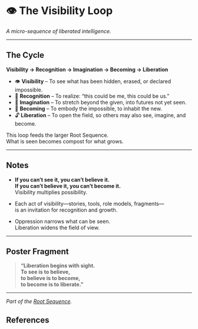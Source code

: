 # 👁 The Visibility Loop

*A micro-sequence of liberated intelligence.*

---

## The Cycle

**Visibility → Recognition → Imagination → Becoming → Liberation**

* 👁 **Visibility** – To see what has been hidden, erased, or declared impossible.  
* 🔎 **Recognition** – To realize: “this could be me, this could be us.”  
* 🌌 **Imagination** – To stretch beyond the given, into futures not yet seen.  
* 🌿 **Becoming** – To embody the impossible, to inhabit the new.  
* 🔓 **Liberation** – To open the field, so others may also see, imagine, and become.  

This loop feeds the larger Root Sequence.  
What is seen becomes compost for what grows.

---

## Notes

- **If you can’t see it, you can’t believe it.  
If you can’t believe it, you can’t become it.**  
Visibility multiplies possibility.

- Each act of visibility—stories, tools, role models, fragments—  
is an invitation for recognition and growth.

- Oppression narrows what can be seen.  
Liberation widens the field of view.

---

## Poster Fragment

> **“Liberation begins with sight.  
> To see is to believe,  
> to believe is to become,  
> to become is to liberate.”**

---

*Part of the [Root Sequence](./README.md).*  

## References

[^1]: Source placeholder. Replace with relevant references.